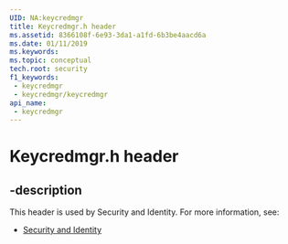 ```yaml
---
UID: NA:keycredmgr
title: Keycredmgr.h header
ms.assetid: 8366108f-6e93-3da1-a1fd-6b3be4aacd6a
ms.date: 01/11/2019
ms.keywords: 
ms.topic: conceptual
tech.root: security
f1_keywords:
 - keycredmgr
 - keycredmgr/keycredmgr
api_name:
 - keycredmgr
---
```


# Keycredmgr.h header


## -description

This header is used by Security and Identity. For more information, see:

- [Security and Identity](../_security/index.md)

